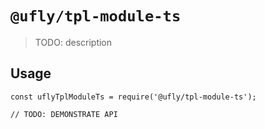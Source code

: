 # `@ufly/tpl-module-ts`

> TODO: description

## Usage

```
const uflyTplModuleTs = require('@ufly/tpl-module-ts');

// TODO: DEMONSTRATE API
```

